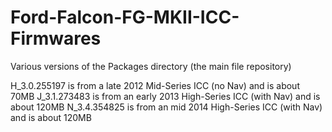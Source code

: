# Ford-Falcon-FG-MKII-ICC-Firmwares
Various versions of the Packages directory (the main file repository)

H_3.0.255197 is from a late 2012 Mid-Series ICC (no Nav) and is about 70MB
J_3.1.273483 is from an early 2013 High-Series ICC (with Nav) and is about 120MB
N_3.4.354825 is from an mid 2014 High-Series ICC (with Nav) and is about 120MB
